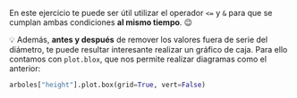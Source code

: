 En este ejercicio te puede ser útil utilizar el operador `<=` y `&` para que se cumplan ambas condiciones **al mismo tiempo**. :wink: 

💡 Además, **antes y después** de remover los valores fuera de serie del diámetro, te puede resultar interesante realizar un gráfico de caja. Para ello contamos con `plot.blox`, que nos permite realizar diagramas como el anterior: 

```python
arboles["height"].plot.box(grid=True, vert=False)
```
